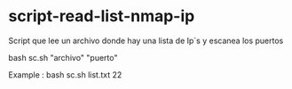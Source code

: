 # script-read-list-nmap-ip
Script que lee un archivo donde hay una lista de Ip`s y escanea los puertos

bash sc.sh "archivo" "puerto"

Example : bash sc.sh list.txt 22
